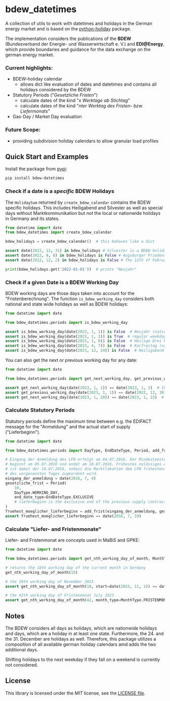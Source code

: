 # bdew_datetimes

A collection of utils to work with datetimes and holidays in the German energy
market and is based on the [python-holiday](https://github.com/dr-prodigy/python-holidays) package.

The implementation considers the publications of the **BDEW** (Bundesverband der Energie- und Wasserwirtschaft e. V.) and **EDI@Energy**, which provide boundaries and guidance for the data exchange on the german energy market. 

### Current highlights:
* BDEW-holiday calendar
    * allows dict like evaluation of dates and datetimes and contains all holidays considered by the BDEW
* Statutory Periods ("_Gesetzliche Fristen_")
    * calculate dates of the kind "_x Werktage ab Stichtag_"
    * calculate dates of the kind "_nter Werktag des Fristen- bzw. Liefermonats_"
* Gas-Day / Market Day evaluation

### Future Scope:

* providing subdivision holiday calendars to allow granular load profiles


## Quick Start and Examples

Install the package from [pypi](https://pypi.org/project/bdew-datetimes/):
```bash
pip install bdew-datetimes
```

### Check if a date is a _specific_ BDEW Holidays

The `HolidaySum` returned by `create_bdew_calendar` contains the BDEW specific holidays.
This includes Heiligabend and Silvester as well as special days without Marktkommunikation but _not_ the local or nationwide holidays in Germany and its states. 
```python
from datetime import date
from bdew_datetimes import create_bdew_calendar

bdew_holidays = create_bdew_calendar()  # this behaves like a dict

assert date(2022, 12, 31) in bdew_holidays # Silvester is a BDEW holiday
assert date(2022, 8, 8) in bdew_holidays is False # Augsburger Friedensfest is _not_ a BDEW holiday (but a holiday in Augsburg only)
assert date(2022, 12, 2) in bdew_holidays is False # The 12th of February is not a BDEW holiday

print(bdew_holidays.get('2022-01-01'))  # prints "Neujahr"
```

### Check if a given Date is a BDEW Working Day
BDEW working days are those days taken into account for the "Fristenberechnung".
The function `is_bdew_working_day` considers both national and state wide holidays as well as BDEW holidays:
```python
from datetime import date

from bdew_datetimes.periods import is_bdew_working_day

assert is_bdew_working_day(date(2023, 1, 1)) is False  # Neujahr (national holiday)
assert is_bdew_working_day(date(2023, 1, 2)) is True  # regular weekday
assert is_bdew_working_day(date(2023, 1, 6)) is False  # Heilige Drei Könige (local holiday in parts of Germany)
assert is_bdew_working_day(date(2023, 4, 7)) is False  # Karfreitag (national holiday, but based on an astronomical calendar)
assert is_bdew_working_day(date(2023, 12, 24)) is False  # Heiligabend (BDEW holiday)
```

You can also get the next or previous working day for any date:
```python
from datetime import date

from bdew_datetimes.periods import get_next_working_day, get_previous_working_day

assert get_next_working_day(date(2023, 1, 1)) == date(2023, 1, 2)  # the next working day after Neujahr
assert get_previous_working_day(date(2023, 1, 1)) == date(2022, 12, 30)  # the last working day of 2022
assert get_next_working_day(date(2023, 1, 20)) == date(2023, 1, 23)  # the next working day after a friday is the next monday
```

### Calculate Statutory Periods
Statutory periods define the maximum time between e.g. the EDIFACT message for the "Anmeldung" and the actual start of supply ("Lieferbeginn").
```python
from datetime import date

from bdew_datetimes.periods import DayType, EndDateType, Period, add_frist

# Eingang der Anmeldung des LFN erfolgt am 04.07.2016. Der Mindestzeitraum von zehn WT
# beginnt am 05.07.2016 und endet am 18.07.2016. Frühestes zulässiges Anmeldedatum
# ist damit der 19.07.2016, sodass die Marktlokation dem LFN frühestens zum Beginn
# des vorgenannten Tages zugeordnet wird.
eingang_der_anmeldung = date(2016, 7, 4)
gesetzliche_frist = Period(
    10,
    DayType.WORKING_DAY,
    end_date_type=EndDateType.EXCLUSIVE
    # lieferbeginn is the exclusive end of the previous supply contract
)
fruehest_moeglicher_lieferbeginn = add_frist(eingang_der_anmeldung, gesetzliche_frist)
assert fruehest_moeglicher_lieferbeginn == date(2016, 7, 19)
```
### Calculate "Liefer- and Fristenmonate"
Liefer- and Fristenmonat are concepts used in MaBiS and GPKE:
```python
from datetime import date

from bdew_datetimes.periods import get_nth_working_day_of_month, MonthType

# returns the 18th working day of the current month in Germany
get_nth_working_day_of_month(18)

# the 18th working day of November 2023
assert get_nth_working_day_of_month(18, start=date(2023, 11, 1)) == date(2023, 11, 28)

# the 42th working day of Fristenmonat July 2023
assert get_nth_working_day_of_month(42, month_type=MonthType.FRISTENMONAT, start=date(2023, 7, 1)) == date(2023, 9, 29)
```

## Notes

The BDEW considers all days as holidays, which are nationwide holidays and days, which are a holiday in at least one state.
Furthermore, the 24. and the 31. December are holidays as well.
Therefore, this package utilizes a composition of all available german holiday calendars amd adds the two additional days.

Shifting holidays to the next weekday if they fall on a weekend is currently not considered.  


## License

This library is licensed under the *MIT* license, see the [LICENSE file](LICENSE).
